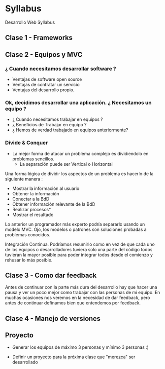 # Syllabus
Desarrollo Web Syllabus



## Clase 1 - Frameworks


## Clase 2 - Equipos y MVC

###  ¿ Cuando necesitamos desarrollar software ?
* Ventajas de software open source
* Ventajas de contratar un servicio
* Ventajas del desarrollo propio.

### Ok, decidimos desarrollar una aplicación. ¿ Necesitamos un equipo ?

 * ¿ Cuando necesitamos trabajar en equipos ?
 * ¿ Beneficios de Trabajar en equipo ?
 * ¿ Hemos de verdad trabajado en equipos anteriormente?

### Divide & Conquer
* La mejor forma de atacar un problema complejo es dividiendolo en problemas sencillos.
	- La separación puede ser Vertical o Horizontal

Una forma lógica de dividir los aspectos de un problema es hacerlo de la siguiente manera :
* Mostrar la información al usuario
* Obtener la información
* Conectar a la BdD
* Obtener información relevante de la BdD
*	 Realizar procesos*
*	 Mostrar el resultado

Lo anterior un programador más experto podría separarlo usando un modelo MVC. Ojo, los modelos o patrones son soluciones probadas a problemas conocidos.

Integración Continua. Podríamos resumirlo como en vez de que cada uno de los equipos o desarrolladores tuviera solo una parte del código todos tuvieran la mayor posible para poder integrar todos desde el comienzo y rehusar lo más posible.


## Clase 3 - Como dar feedback

Antes de continuar con la parte más dura del desarrollo hay que hacer una pausa y ver un poco mejor como trabajar con las personas de mi equipo. En muchas ocasiones nos veremos en la necesidad de dar feedback, pero antes de continuar definamos bien que entendemos por feedback.



## Clase 4 - Manejo de versiones


## Proyecto

* Generar los equipos de máximo 3 personas y mínimo 3 personas :)

* Definir un proyecto para la próxima clase que "merezca" ser desarrollado
